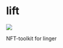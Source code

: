 # lift
[![](https://jitpack.io/v/linger-studio/lift.svg)](https://jitpack.io/#linger-studio/lift)

NFT-toolkit for linger
